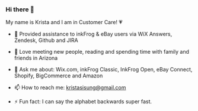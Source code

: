 ### Hi there 👋

My name is Krista and I am in Customer Care! &#128151;

- 🔭 Provided assistance to inkFrog & eBay users via WiX Answers, Zendesk, Github and JIRA 

- 🌱 Love meeting new people, reading and spending time with family and friends in Arizona

- 💬 Ask me about: Wix.com, inkFrog Classic, InkFrog Open, eBay Connect, Shopify, BigCommerce and Amazon

- 📫 How to reach me: kristasisung@gmail.com

- ⚡ Fun fact: I can say the alphabet backwards super fast.   

<!--
**Ksisung/ksisung** is a ✨ _special_ ✨ repository because its `README.md` (this file) appears on your GitHub profile.
 
-->
